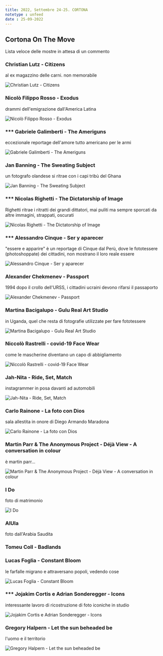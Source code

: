 ```yaml
---
title: 2022, Settembre 24-25. CORTONA
notetype : unfeed
date : 25-09-2022
---
```


## Cortona On The Move

Lista veloce delle mostre in attesa di un commento

### Christian Lutz - Citizens
al ex magazzino delle carni. non memorabile

![Christian Lutz - Citizens](https://alet313.s3.eu-west-3.amazonaws.com/img/foto/2022/cortona/img4174.jpg)

### Nicolò Filippo Rosso - Exodus
drammi dell'emigrazione dall'America Latina

![Nicolò Filippo Rosso - Exodus](https://alet313.s3.eu-west-3.amazonaws.com/img/foto/2022/cortona/img4135.jpg)

### *** Gabriele Galimberti - The Ameriguns
eccezionale reportage dell'amore tutto americano per le armi

![Gabriele Galimberti - The Ameriguns](https://alet313.s3.eu-west-3.amazonaws.com/img/foto/2022/cortona/img4138.jpg)

### Jan Banning - The Sweating Subject
un fotografo olandese si ritrae con i capi tribù del Ghana

![Jan Banning - The Sweating Subject](https://alet313.s3.eu-west-3.amazonaws.com/img/foto/2022/cortona/img4172.jpg)

### *** Nicolas Righetti - The Dictatorship of Image
Righetti ritrae i ritratti dei grandi dittatori, mai puliti ma sempre sporcati da altre immagini, strappati, oscurati

![Nicolas Righetti - The Dictatorship of Image](https://alet313.s3.eu-west-3.amazonaws.com/img/foto/2022/cortona/img4143.jpg)

### *** Alessandro Cinque - Ser y aparecer
"essere e apparire" è un reportage di Cinque dal Perù, dove le fototessere (photoshoppate) dei cittadini, non mostrano il loro reale essere

![Alessandro Cinque - Ser y aparecer](https://alet313.s3.eu-west-3.amazonaws.com/img/foto/2022/cortona/img4145.jpg)

### Alexander Chekmenev - Passport
1994 dopo il crollo dell'URSS, i cittadini ucraini devono rifarsi il passaporto

![Alexander Chekmenev - Passport](https://alet313.s3.eu-west-3.amazonaws.com/img/foto/2022/cortona/img4149.jpg)

### Martina Bacigalupo - Gulu Real Art Studio
in Uganda, quel che resta di fotografie utilizzate per fare fototessere

![Martina Bacigalupo - Gulu Real Art Studio](https://alet313.s3.eu-west-3.amazonaws.com/img/foto/2022/cortona/img4148.jpg)

### Niccolò Rastrelli - covid-19 Face Wear
come le mascherine diventano un capo di abbigliamento

![Niccolò Rastrelli - covid-19 Face Wear](https://alet313.s3.eu-west-3.amazonaws.com/img/foto/2022/cortona/img4150.jpg)

### Jah-Nita - Ride, Set, Match
instagrammer in posa davanti ad automobili

![Jah-Nita - Ride, Set, Match](https://alet313.s3.eu-west-3.amazonaws.com/img/foto/2022/cortona/img4154.jpg)

### Carlo Rainone - La foto con Dios
sala allestita in onore di Diego Armando Maradona

![Carlo Rainone - La foto con Dios](https://alet313.s3.eu-west-3.amazonaws.com/img/foto/2022/cortona/img4153.jpg)

### Martin Parr & The Anonymous Project - Déjà View - A conversation in colour
è martin parr...

![Martin Parr & The Anonymous Project - Déjà View - A conversation in colour](https://alet313.s3.eu-west-3.amazonaws.com/img/foto/2022/cortona/img4162.jpg)

### I Do
foto di matrimonio

![I Do](https://alet313.s3.eu-west-3.amazonaws.com/img/foto/2022/cortona/img4166.jpg)

### AIUla
foto dall'Arabia Saudita

### Tomeu Coll - Badlands

### Lucas Foglia - Constant Bloom
le farfalle migrano e attraversano popoli, vedendo cose

![Lucas Foglia - Constant Bloom](https://alet313.s3.eu-west-3.amazonaws.com/img/foto/2022/cortona/img4131.jpg)

### *** Jojakim Cortis e Adrian Sonderegger - Icons
interessante lavoro di ricostruzione di foto iconiche in studio

![Jojakim Cortis e Adrian Sonderegger - Icons](https://alet313.s3.eu-west-3.amazonaws.com/img/foto/2022/cortona/img4124.jpg)

### Gregory Halpern - Let the sun beheaded be
l'uomo e il territorio

![Gregory Halpern - Let the sun beheaded be](https://alet313.s3.eu-west-3.amazonaws.com/img/foto/2022/cortona/img4120.jpg)


